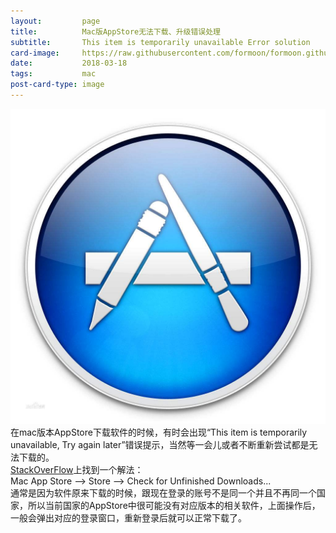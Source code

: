 ```yaml
---
layout:         page
title:          Mac版AppStore无法下载、升级错误处理
subtitle:       This item is temporarily unavailable Error solution
card-image:     https://raw.githubusercontent.com/formoon/formoon.github.io/master/attachments/201910/titlepic/appstore.jpeg
date:           2018-03-18
tags:           mac
post-card-type: image
---
```

![](https://raw.githubusercontent.com/formoon/formoon.github.io/master/attachments/201910/titlepic/appstore.jpeg)
在mac版本AppStore下载软件的时候，有时会出现“This item is temporarily unavailable, Try again later”错误提示，当然等一会儿或者不断重新尝试都是无法下载的。  
[StackOverFlow](http://stackoverflow.com/questions/27073615/trouble-downloading-xcode-6-1-on-mac-os-x-yosemite)上找到一个解法：  
Mac App Store --> Store --> Check for Unfinished Downloads...  
通常是因为软件原来下载的时候，跟现在登录的账号不是同一个并且不再同一个国家，所以当前国家的AppStore中很可能没有对应版本的相关软件，上面操作后，一般会弹出对应的登录窗口，重新登录后就可以正常下载了。  

